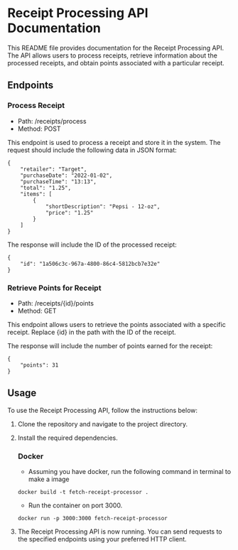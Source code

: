 # Receipt Processing API Documentation

This README file provides documentation for the Receipt Processing API. The API allows users to process receipts, retrieve information about the processed receipts, and obtain points associated with a particular receipt.

## Endpoints

### Process Receipt

- Path: /receipts/process
- Method: POST

This endpoint is used to process a receipt and store it in the system. The request should include the following data in JSON format:
```
{
    "retailer": "Target",
    "purchaseDate": "2022-01-02",
    "purchaseTime": "13:13",
    "total": "1.25",
    "items": [
        {
            "shortDescription": "Pepsi - 12-oz",
            "price": "1.25"
        }
    ]
}
```
The response will include the ID of the processed receipt:
```
{
    "id": "1a506c3c-967a-4800-86c4-5812bcb7e32e"
}
```
### Retrieve Points for Receipt

- Path: /receipts/{id}/points
- Method: GET

This endpoint allows users to retrieve the points associated with a specific receipt. Replace {id} in the path with the ID of the receipt.

The response will include the number of points earned for the receipt:
```
{
    "points": 31
}
```
## Usage

To use the Receipt Processing API, follow the instructions below:

1. Clone the repository and navigate to the project directory.
2. Install the required dependencies.
    ### Docker
      - Assuming you have docker, run the following command in terminal to make a image
      ```
      docker build -t fetch-receipt-processor .
      ```
    
     - Run the container on port 3000. 
     ```
     docker run -p 3000:3000 fetch-receipt-processor
     ```

3. The Receipt Processing API is now running. You can send requests to the specified endpoints using your preferred HTTP client.


